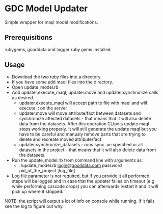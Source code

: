 # GDC Model Updater
Simple wrapper for maql model modifications.

## Prerequisitions
rubygems, gooddata and logger ruby gems installed

## Usage
* Download the two ruby files into a directory.   
* If you have some add maql files into the directory.  
* Open update_model.rb  
* Add updater.execute_maql, updater.move and updater.synchronize calls as desired.  
	* updater.execute_maql will accept path to file with maql and will execute it on the server
	* updater.move will move attribute/fact between datasets and synchronize affected datasets - that means that it will also delete data from the datasets. After this operation CLtools update maql stops working properly. It will still generate the update maql but you have to be careful and manualy remove parts that are trying to delete and recreate moved attribute/fact.
	* updater.synchronize_datasets - runs sync. on specified or all datasets in the project - that means that it will also delete data from the datasets.
* Run the update_model.rb from command line with arguments as:  
	* ./update_model.rb login@gooddata.com password pid_of_the_project [log_file]
* Log file parameter is not required, but if you provide it all performed steps will be logged and in case that the updater failes on timeout (e.g. while performing cascade drops) you can afterwards restart it and it will pick up where it stopped.  

NOTE: the script will output a lot of info on console while running. If it fails see the log to figure out why.   
